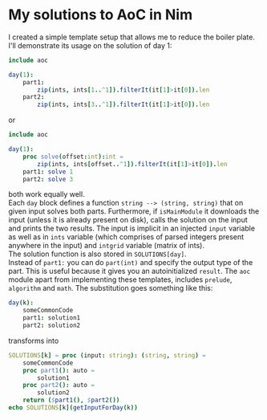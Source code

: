 # My solutions to AoC in Nim

I created a simple template setup that allows me to reduce the boiler plate. I'll demonstrate its usage on the solution of day 1:

```nim
include aoc

day(1):
    part1:
        zip(ints, ints[1..^1]).filterIt(it[1]>it[0]).len
    part2:
        zip(ints, ints[3..^1]).filterIt(it[1]>it[0]).len
```

or

```nim
include aoc

day(1):
    proc solve(offset:int):int =
        zip(ints, ints[offset..^1]).filterIt(it[1]>it[0]).len
    part1: solve 1
    part2: solve 3
```
both work equally well.  
Each `day` block defines a function `string --> (string, string)` that on given input solves both parts. Furthermore, if `isMainModule` it downloads the input (unless it is already present on disk), calls the solution on the input and prints the two results.
The input is implicit in an injected `input` variable as well as in `ints` variable (which comprises of parsed integers present anywhere in the input) and `intgrid` variable (matrix of ints).  
The solution function is also stored in `SOLUTIONS[day]`.  
Instead of `part1:` you can do `part(int)` and specify the output type of the part. This is useful because it gives you an autoinitialized `result`.
The `aoc` module apart from implementing these templates, includes `prelude`, `algorithm` and `math`.
The substitution goes something like this:

```nim
day(k):
    someCommonCode
    part1: solution1
    part2: solution2
```
transforms into
```nim
SOLUTIONS[k] = proc (input: string): (string, string) =
    someCommonCode
    proc part1(): auto =
        solution1
    proc part2(): auto =
        solution2
    return ($part1(), $part2())
echo SOLUTIONS[k](getInputForDay(k))
```
